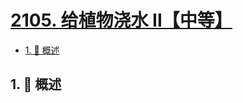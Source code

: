 # [2105. 给植物浇水 II【中等】](https://github.com/tnotesjs/TNotes.leetcode/tree/main/notes/2105.%20%E7%BB%99%E6%A4%8D%E7%89%A9%E6%B5%87%E6%B0%B4%20II%E3%80%90%E4%B8%AD%E7%AD%89%E3%80%91)

<!-- region:toc -->

- [1. 📝 概述](#1--概述)

<!-- endregion:toc -->

## 1. 📝 概述
